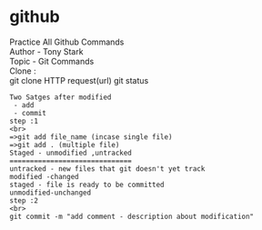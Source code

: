 # github
Practice All Github Commands 
<br>
Author - Tony Stark
<br>
Topic - Git Commands
<br>
Clone :
<br>
git clone HTTP request(url)
git status
<br>

```
Two Satges after modified
 - add 
 - commit
step :1
<br>
=>git add file_name (incase single file)
=>git add . (multiple file)
Staged - unmodified ,untracked
==============================
untracked - new files that git doesn't yet track
modified -changed
staged - file is ready to be committed
unmodified-unchanged
step :2
<br>
git commit -m "add comment - description about modification"
```




